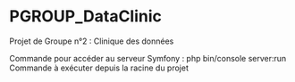 # PGROUP_DataClinic

Projet de Groupe n°2 : Clinique des données

Commande pour accéder au serveur Symfony :
php bin/console server:run
Commande à exécuter depuis la racine du projet